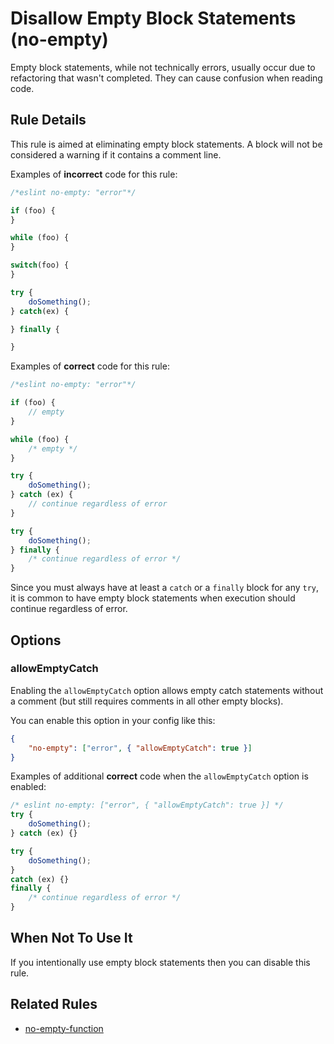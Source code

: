 # Disallow Empty Block Statements (no-empty)

Empty block statements, while not technically errors, usually occur due to refactoring that wasn't completed. They can cause confusion when reading code.

## Rule Details

This rule is aimed at eliminating empty block statements. A block will not be considered a warning if it contains a comment line.

Examples of **incorrect** code for this rule:

```js
/*eslint no-empty: "error"*/

if (foo) {
}

while (foo) {
}

switch(foo) {
}

try {
    doSomething();
} catch(ex) {

} finally {

}
```

Examples of **correct** code for this rule:

```js
/*eslint no-empty: "error"*/

if (foo) {
    // empty
}

while (foo) {
    /* empty */
}

try {
    doSomething();
} catch (ex) {
    // continue regardless of error
}

try {
    doSomething();
} finally {
    /* continue regardless of error */
}
```

Since you must always have at least a `catch` or a `finally` block for any `try`, it is common to have empty block statements when execution should continue regardless of error.

## Options

### allowEmptyCatch

Enabling the `allowEmptyCatch` option allows empty catch statements without a comment (but still requires comments in all other empty blocks).

You can enable this option in your config like this:

```json
{
    "no-empty": ["error", { "allowEmptyCatch": true }]
}
```

Examples of additional **correct** code when the `allowEmptyCatch` option is enabled:

```js
/* eslint no-empty: ["error", { "allowEmptyCatch": true }] */
try {
    doSomething();
} catch (ex) {}

try {
    doSomething();
}
catch (ex) {}
finally {
    /* continue regardless of error */
}
```

## When Not To Use It

If you intentionally use empty block statements then you can disable this rule.

## Related Rules

* [no-empty-function](./no-empty-function.md)
